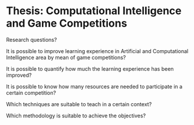 Thesis: Computational Intelligence and Game Competitions
======

Research questions?

It is possible to improve learning experience in Artificial and Computational Intelligence area by mean of game competitions?

It is possible to quantify how much the learning experience has been improved?

It is possible to know how many resources are needed to participate in a certain competition?

Which techniques are suitable to teach in a certain context?

Which methodology is suitable to achieve the objectives?



